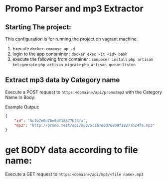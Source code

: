 # Promo Parser and mp3 Extractor


## Starting The project:
This configuration is for running the project on vagrant machine.

1. Execute `docker-compose up -d`
2. login to the app contaniner : `docker exec -it <id> bash`
3. execute the fallowing from container : 
        `composer install`
        `php artisan ket:genrate`
        `php artisan migrate`
        `php artisan queue:listen`

## Extract mp3 data by Category name

Execute a POST request to `https:<domain>/api/promo2mp3` with the Category Name In Body:

Example Output:
```json
{
    "id": "5c1b7e0d76e0df18377b24fa",
    "mp3": "http://promo.test/api/mp3/5c1b7e0d76e0df18377b24fa.mp3"
}
```
# get BODY data according to file name:

Execute a GET request to `https:<domain>/api/mp3/<file name>.mp3`
